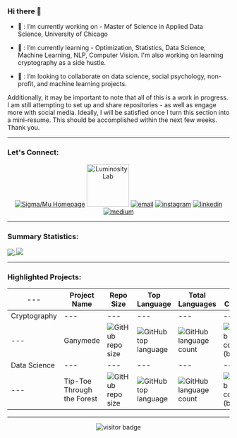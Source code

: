 ### Hi there 👋

- 🔭 : I’m currently working on - Master of Science in Applied Data Science, University of Chicago

- 🌱 : I’m currently learning - Optimization, Statistics, Data Science, Machine Learning, NLP, Computer Vision. I'm also working on learning cryptography as a side hustle.

- 👯 : I’m looking to collaborate on data science, social psychology, non-profit, and machine learning projects.

Additionally, it may be important to note that all of this is a work in progress. I am still attempting to set up and share repositories - as well as engage more with social media. Ideally, I will be satisfied once I turn this section into a mini-resume. This should be accomplished within the next few weeks. Thank you.

---
### Let's Connect: 

<p align="center">
  <a href="http://www.sigmamu.com"><img src="https://img.icons8.com/fluent/96/000000/domain.png" alt="Sigma/Mu Homepage"/></a>
  <a href="https://theluminositylab.com/"><img src="https://avatars.githubusercontent.com/u/22361867?s=200&v=4" alt="Luminosity Lab" height="96" width="96"/></a>
  <a href="mailto:rvcaldwell@uchicago.edu"><img src="https://img.icons8.com/color/96/000000/gmail.png" alt="email"/></a>
  <a href="https://www.instagram.com/artofvincentcaldwell"><img src="https://img.icons8.com/color/96/000000/instagram-new.png" alt="instagram"/></a>
  <a href="https://www.linkedin.com/in/project"><img src="https://img.icons8.com/color/96/000000/linkedin.png" alt="linkedin"/></a>
  <a href="https://medium.com/@rvcaldwell"><img src="https://img.icons8.com/color/96/000000/medium-logo.png" alt="medium"/></a>

---
### **Summary Statistics:**
<a href="https://github.com/v-ca/github-readme-stats">
  <img align="center" src="https://github-readme-stats.vercel.app/api?username=v-ca&count_private=true&show_icons=true&include_all_commits=true&custom_title=GitHub Statistics&theme=tokyonight" />
</a>
<a href="https://github-readme-stats.vercel.app/api/top-langs/?username=v-ca">
  <img align="top" src="https://github-readme-stats.vercel.app/api/top-langs/?username=v-ca&count_private=true&show_icons=true&include_all_commits&custom_title=Repository Content&layout=compact&theme=tokyonight" />
</a>

---
### **Highlighted Projects:**
 ---  | Project Name | Repo Size | Top Language | Total Languages | Last Commit
------|------|------|------|-------|--------
 Cryptography | --- | --- | --- | --- | ---
  --- | Ganymede | ![GitHub repo size](https://img.shields.io/github/repo-size/v-ca/Ganymede) | ![GitHub top language](https://img.shields.io/github/languages/top/v-ca/Ganymede) | ![GitHub language count](https://img.shields.io/github/languages/count/v-ca/Ganymede) | ![GitHub last commit (branch)](https://img.shields.io/github/last-commit/v-ca/Ganymede/master)
 Data Science | --- | --- | --- | --- | ---
 --- | Tip-Toe Through the Forest | ![GitHub repo size](https://img.shields.io/github/repo-size/v-ca/Tip-Toe-Through-Forest) | ![GitHub top language](https://img.shields.io/github/languages/top/v-ca/Tip-Toe-Through-Forest) | ![GitHub language count](https://img.shields.io/github/languages/count/v-ca/Tip-Toe-Through-Forest) | ![GitHub last commit (branch)](https://img.shields.io/github/last-commit/v-ca/Tip-Toe-Through-Forest) 
 
---
<p  align="center">
  <img src="https://visitor-badge.glitch.me/badge?page_id=v-ca" alt="visitor badge"/>
</p>
